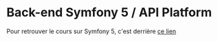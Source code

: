 # Back-end Symfony 5 / API Platform

Pour retrouver le cours sur Symfony 5, c'est derrière [ce lien](https://github.com/Ynov-b2-sf-2022/ynov-b2-sf5)
